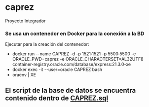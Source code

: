 # caprez
Proyecto Integrador


### Se usa un contenedor en Docker para la conexi&oacute;n a la BD

Ejecutar para la creaci&oacute;n del contenedor:

- docker run --name CAPREZ -d -p 1521:1521 -p 5500:5500 -e ORACLE_PWD=caprez -e ORACLE_CHARACTERSET=AL32UTF8 container-registry.oracle.com/database/express:21.3.0-xe
- docker exec -it --user=oracle CAPREZ bash
- oraenv | XE

## El script de la base de datos se encuentra contenido dentro de <a href="CAPREZ.sql">CAPREZ.sql</a>
